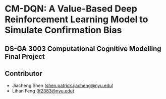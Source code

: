 # CM-DQN: A Value-Based Deep Reinforcement Learning Model to Simulate Confirmation Bias
## DS-GA 3003 Computational Cognitive Modelling Final Project
## Contributor
- Jiacheng Shen (shen.patrick.jiacheng@nyu.edu)
- Lihan Feng (lf2383@nyu.edu)
